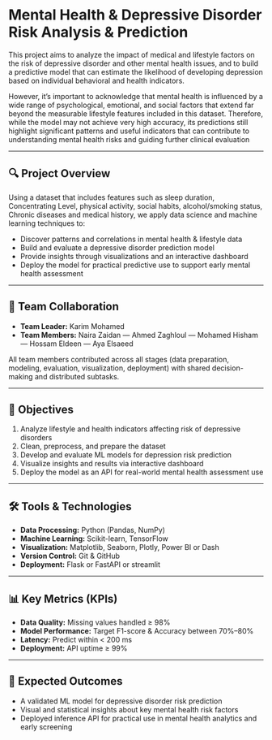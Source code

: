# Mental Health & Depressive Disorder Risk Analysis & Prediction

This project aims to analyze the impact of medical and lifestyle factors on the risk of depressive disorder and other mental health issues, and to build a predictive model that can estimate the likelihood of developing depression based on individual behavioral and health indicators.

However, it’s important to acknowledge that mental health is influenced by a wide range of psychological, emotional, and social factors that extend far beyond the measurable lifestyle features included in this dataset.
Therefore, while the model may not achieve very high accuracy, its predictions still highlight significant patterns and useful indicators that can contribute to understanding mental health risks and guiding further clinical evaluation

---

## 🔍 Project Overview
Using a dataset that includes features such as sleep duration, Concentrating Level, physical activity, social habits, alcohol/smoking status, Chronic diseases and medical history, we apply data science and machine learning techniques to:

- Discover patterns and correlations in mental health & lifestyle data
- Build and evaluate a depressive disorder prediction model
- Provide insights through visualizations and an interactive dashboard
- Deploy the model for practical predictive use to support early mental health assessment

---

## 👥 Team Collaboration
- **Team Leader:** Karim Mohamed  
- **Team Members:** Naira Zaidan — Ahmed Zaghloul — Mohamed Hisham — Hossam Eldeen — Aya Elsaeed

All team members contributed across all stages (data preparation, modeling, evaluation, visualization, deployment) with shared decision-making and distributed subtasks.

---

## 🎯 Objectives
1. Analyze lifestyle and health indicators affecting risk of depressive disorders  
2. Clean, preprocess, and prepare the dataset  
3. Develop and evaluate ML models for depression risk prediction  
4. Visualize insights and results via interactive dashboard  
5. Deploy the model as an API for real-world mental health assessment use  

---

## 🛠️ Tools & Technologies
- **Data Processing:** Python (Pandas, NumPy)  
- **Machine Learning:** Scikit-learn, TensorFlow  
- **Visualization:** Matplotlib, Seaborn, Plotly, Power BI or Dash  
- **Version Control:** Git & GitHub  
- **Deployment:** Flask or FastAPI or streamlit  

---

## 📊 Key Metrics (KPIs)
- **Data Quality:** Missing values handled ≥ 98%  
- **Model Performance:** Target F1-score & Accuracy between 70%–80%  
- **Latency:** Predict within < 200 ms  
- **Deployment:** API uptime ≥ 99%  

---

## 🚀 Expected Outcomes
- A validated ML model for depressive disorder risk prediction  
- Visual and statistical insights about key mental health risk factors  
- Deployed inference API for practical use in mental health analytics and early screening  
